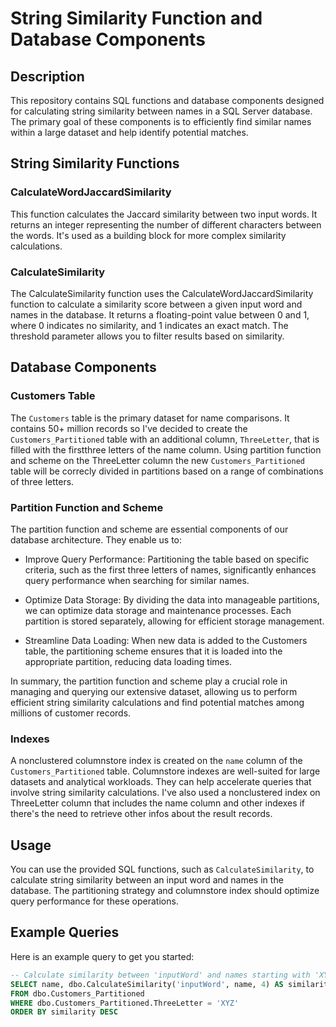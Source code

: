 # String Similarity Function and Database Components

## Description

This repository contains SQL functions and database components designed for calculating string similarity between names in a SQL Server database. The primary goal of these components is to efficiently find similar names within a large dataset and help identify potential matches.

## String Similarity Functions

### CalculateWordJaccardSimilarity

This function calculates the Jaccard similarity between two input words. It returns an integer representing the number of different characters between the words. It's used as a building block for more complex similarity calculations.

### CalculateSimilarity

The CalculateSimilarity function uses the CalculateWordJaccardSimilarity function to calculate a similarity score between a given input word and names in the database. It returns a floating-point value between 0 and 1, where 0 indicates no similarity, and 1 indicates an exact match. The threshold parameter allows you to filter results based on similarity.

## Database Components

### Customers Table

The `Customers` table is the primary dataset for name comparisons. It contains 50+ million records so I've decided to create the `Customers_Partitioned` table with an additional column, `ThreeLetter`, that is filled with the firstthree letters of the name column. 
Using partition function and scheme on the ThreeLetter column the new `Customers_Partitioned` table will be correcly divided in partitions based on a range of combinations of three letters.

### Partition Function and Scheme

The partition function and scheme are essential components of our database architecture. They enable us to:

- Improve Query Performance: Partitioning the table based on specific criteria, such as the first three letters of names, significantly enhances query performance when searching for similar names.

- Optimize Data Storage: By dividing the data into manageable partitions, we can optimize data storage and maintenance processes. Each partition is stored separately, allowing for efficient storage management.

- Streamline Data Loading: When new data is added to the Customers table, the partitioning scheme ensures that it is loaded into the appropriate partition, reducing data loading times.

In summary, the partition function and scheme play a crucial role in managing and querying our extensive dataset, allowing us to perform efficient string similarity calculations and find potential matches among millions of customer records.

### Indexes

A nonclustered columnstore index is created on the `name` column of the `Customers_Partitioned` table. Columnstore indexes are well-suited for large datasets and analytical workloads. They can help accelerate queries that involve string similarity calculations.
I've also used a nonclustered index on ThreeLetter column that includes the name column and other indexes if there's the need to retrieve other infos about the result records.

## Usage

You can use the provided SQL functions, such as `CalculateSimilarity`, to calculate string similarity between an input word and names in the database. The partitioning strategy and columnstore index should optimize query performance for these operations.

## Example Queries

Here is an example query to get you started:

```sql
-- Calculate similarity between 'inputWord' and names starting with 'XYZ' with a threshold of 4
SELECT name, dbo.CalculateSimilarity('inputWord', name, 4) AS similarity
FROM dbo.Customers_Partitioned
WHERE dbo.Customers_Partitioned.ThreeLetter = 'XYZ'
ORDER BY similarity DESC
